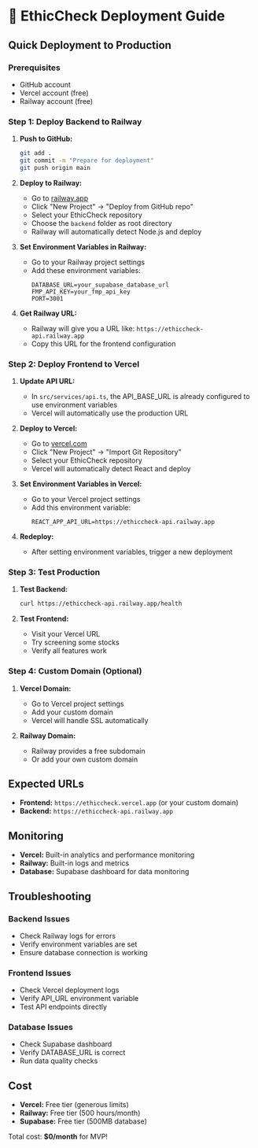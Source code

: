 # 🚀 EthicCheck Deployment Guide

## Quick Deployment to Production

### Prerequisites
- GitHub account
- Vercel account (free)
- Railway account (free)

### Step 1: Deploy Backend to Railway

1. **Push to GitHub:**
   ```bash
   git add .
   git commit -m "Prepare for deployment"
   git push origin main
   ```

2. **Deploy to Railway:**
   - Go to [railway.app](https://railway.app)
   - Click "New Project" → "Deploy from GitHub repo"
   - Select your EthicCheck repository
   - Choose the `backend` folder as root directory
   - Railway will automatically detect Node.js and deploy

3. **Set Environment Variables in Railway:**
   - Go to your Railway project settings
   - Add these environment variables:
     ```
     DATABASE_URL=your_supabase_database_url
     FMP_API_KEY=your_fmp_api_key
     PORT=3001
     ```

4. **Get Railway URL:**
   - Railway will give you a URL like: `https://ethiccheck-api.railway.app`
   - Copy this URL for the frontend configuration

### Step 2: Deploy Frontend to Vercel

1. **Update API URL:**
   - In `src/services/api.ts`, the API_BASE_URL is already configured to use environment variables
   - Vercel will automatically use the production URL

2. **Deploy to Vercel:**
   - Go to [vercel.com](https://vercel.com)
   - Click "New Project" → "Import Git Repository"
   - Select your EthicCheck repository
   - Vercel will automatically detect React and deploy

3. **Set Environment Variables in Vercel:**
   - Go to your Vercel project settings
   - Add this environment variable:
     ```
     REACT_APP_API_URL=https://ethiccheck-api.railway.app
     ```

4. **Redeploy:**
   - After setting environment variables, trigger a new deployment

### Step 3: Test Production

1. **Test Backend:**
   ```bash
   curl https://ethiccheck-api.railway.app/health
   ```

2. **Test Frontend:**
   - Visit your Vercel URL
   - Try screening some stocks
   - Verify all features work

### Step 4: Custom Domain (Optional)

1. **Vercel Domain:**
   - Go to Vercel project settings
   - Add your custom domain
   - Vercel will handle SSL automatically

2. **Railway Domain:**
   - Railway provides a free subdomain
   - Or add your own custom domain

## Expected URLs

- **Frontend:** `https://ethiccheck.vercel.app` (or your custom domain)
- **Backend:** `https://ethiccheck-api.railway.app`

## Monitoring

- **Vercel:** Built-in analytics and performance monitoring
- **Railway:** Built-in logs and metrics
- **Database:** Supabase dashboard for data monitoring

## Troubleshooting

### Backend Issues
- Check Railway logs for errors
- Verify environment variables are set
- Ensure database connection is working

### Frontend Issues
- Check Vercel deployment logs
- Verify API_URL environment variable
- Test API endpoints directly

### Database Issues
- Check Supabase dashboard
- Verify DATABASE_URL is correct
- Run data quality checks

## Cost

- **Vercel:** Free tier (generous limits)
- **Railway:** Free tier (500 hours/month)
- **Supabase:** Free tier (500MB database)

Total cost: **$0/month** for MVP!



